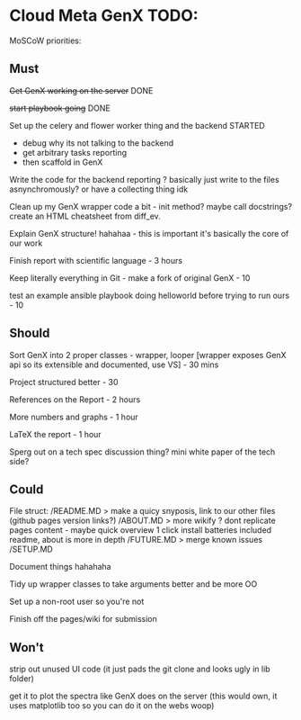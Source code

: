 Cloud Meta GenX TODO:
==============

MoSCoW priorities:

Must
-----
~~Get GenX working on the server~~ DONE

~~start playbook going~~ DONE

Set up the celery and flower worker thing and the backend STARTED
- debug why its not talking to the backend
- get arbitrary tasks reporting
- then scaffold in GenX

Write the code for the backend reporting ? basically just write to the files asnynchromously? or have a collecting thing idk

Clean up my GenX wrapper code a bit - init method? maybe call docstrings? create an HTML cheatsheet from diff_ev.

Explain GenX structure! hahahaa - this is important it's basically the core of our work

Finish report with scientific language - 3 hours

Keep literally everything in Git - make a fork of original GenX - 10

test an example ansible playbook doing helloworld before trying to run ours - 10

Should
------

Sort GenX into 2 proper classes - wrapper, looper [wrapper exposes GenX api so its extensible and documented, use VS] - 30 mins

Project structured better - 30 

References on the Report - 2 hours

More numbers and graphs - 1 hour

LaTeX the report - 1 hour

Sperg out on a tech spec discussion thing? mini white paper of the tech side?

Could
-----

File struct: 
/README.MD > make a quicy snyposis, link to our other files (github pages version links?)
/ABOUT.MD > more wikify ? dont replicate pages content - maybe quick overview 1 click install batteries included readme, about is more in depth
/FUTURE.MD > merge known issues
/SETUP.MD


Document things hahahaha

Tidy up wrapper classes to take arguments better and be more OO

Set up a non-root user so you're not 

Finish off the pages/wiki for submission


Won't
--------

strip out unused UI code (it just pads the git clone and looks ugly in lib folder)

get it to plot the spectra like GenX does on the server (this would own, it uses matplotlib too so you can do it on the webs woop)